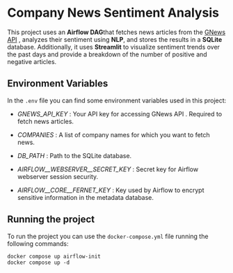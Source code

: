 # Company News Sentiment Analysis

This project uses an **Airflow DAG**that fetches news articles from the [GNews API](https://gnews.io/)
, analyzes their sentiment using **NLP**, and stores the results in a **SQLite**  database. Additionally, it uses **Streamlit** to visualize sentiment trends over the past days and provide a breakdown of the number of positive and negative articles.

## Environment Variables 

In the `.env` file you can find some environment variables used in this project: 

- *GNEWS_API_KEY* : Your API key for accessing GNews API
. Required to fetch news articles.

- *COMPANIES* : A list of company names for which you want to fetch news.
- *DB_PATH* : Path to the SQLite database. 
- *AIRFLOW__WEBSERVER__SECRET_KEY* : Secret key for Airflow webserver session security.
- *AIRFLOW__CORE__FERNET_KEY* : Key used by Airflow to encrypt sensitive information in the metadata database.

## Running the project 

To run the project you can use the `docker-compose.yml` file running the following commands: 

    docker compose up airflow-init
    docker compose up -d

